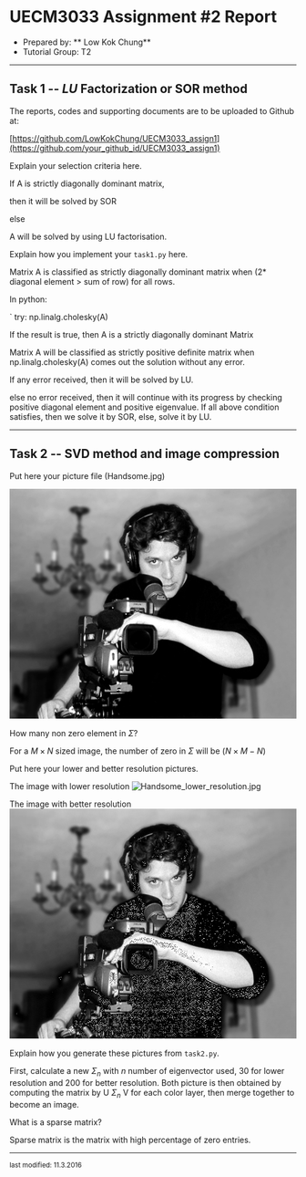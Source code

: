 UECM3033 Assignment #2 Report
========================================================

- Prepared by: ** Low Kok Chung**
- Tutorial Group: T2

--------------------------------------------------------

## Task 1 --  $LU$ Factorization or SOR method

The reports, codes and supporting documents are to be uploaded to Github at: 

[https://github.com/LowKokChung/UECM3033_assign1](https://github.com/your_github_id/UECM3033_assign1)

Explain your selection criteria here.

If A is strictly diagonally dominant matrix, 

  then it will be solved by SOR
  
else 

  A will be solved by using LU factorisation.

Explain how you implement your `task1.py` here.

Matrix A is classified as strictly diagonally dominant matrix when (2* diagonal element > sum of row) for all rows.

In python: 

`	try:
        np.linalg.cholesky(A)

If the result is true, then A is a strictly diagonally dominant Matrix

Matrix A will be classified as strictly positive definite matrix when  np.linalg.cholesky(A) comes out the solution without any error.

If any error received, then it will be solved by LU.

else no error received, then it will continue with its progress by checking positive diagonal element and positive eigenvalue.
If all above condition satisfies, then we solve it by SOR, else, solve it by LU.

---------------------------------------------------------

## Task 2 -- SVD method and image compression

Put here your picture file (Handsome.jpg)

![Handsome.jpg](Handsome.jpg)

How many non zero element in $\Sigma$?

For a $M \times N$ sized image, the number of zero in $\Sigma$ will be $(N \times M - N)$ 

Put here your lower and better resolution pictures.

The image with lower resolution
![Handsome_lower_resolution.jpg](Handsome_lower_resoultion.ipg)

The image with better resolution
![Handsome_better_resolution.jpg](Handsome_better_resolution.jpg)

Explain how you generate these pictures from `task2.py`.

First, calculate a new $\Sigma_n$ with $n$ number of eigenvector used, 30 for lower resolution and 200 for better resolution.
Both picture is then obtained by computing the matrix by U $\Sigma_n$ V for each color layer, then merge together to become an image.

What is a sparse matrix?

Sparse matrix is the matrix with high percentage of zero entries.


-----------------------------------

<sup>last modified: 11.3.2016</sup>

